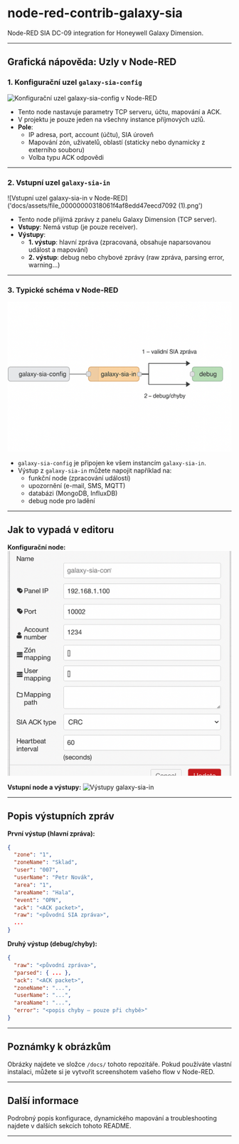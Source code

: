 # node-red-contrib-galaxy-sia

Node-RED SIA DC-09 integration for Honeywell Galaxy Dimension.

---

## Grafická nápověda: Uzly v Node-RED

### 1. Konfigurační uzel `galaxy-sia-config`

![Konfigurační uzel galaxy-sia-config v Node-RED](docs/galaxy-sia-config.png)

- Tento node nastavuje parametry TCP serveru, účtu, mapování a ACK.
- V projektu je pouze jeden na všechny instance příjmových uzlů.
- **Pole**:
  - IP adresa, port, account (účtu), SIA úroveň
  - Mapování zón, uživatelů, oblastí (staticky nebo dynamicky z externího souboru)
  - Volba typu ACK odpovědi

---

### 2. Vstupní uzel `galaxy-sia-in`

![Vstupní uzel galaxy-sia-in v Node-RED]('docs/assets/file_00000000318061f4af8edd47eecd7092 (1).png')

- Tento node přijímá zprávy z panelu Galaxy Dimension (TCP server).
- **Vstupy**: Nemá vstup (je pouze receiver).
- **Výstupy**:
  - **1. výstup**: hlavní zpráva (zpracovaná, obsahuje naparsovanou událost a mapování)
  - **2. výstup**: debug nebo chybové zprávy (raw zpráva, parsing error, warning...)

---

### 3. Typické schéma v Node-RED

![Ukázkový flow v Node-RED](docs/file_000000002b2861f4be10c0bdd4410466.png)

- `galaxy-sia-config` je připojen ke všem instancím `galaxy-sia-in`.
- Výstup z `galaxy-sia-in` můžete napojit například na:
  - funkční node (zpracování událostí)
  - upozornění (e-mail, SMS, MQTT)
  - databázi (MongoDB, InfluxDB)
  - debug node pro ladění

---

## Jak to vypadá v editoru

**Konfigurační node:**
![Formulář konfigurace](docs/assets/file_000000001f7062468badb547a7d95199.png)

**Vstupní node a výstupy:**
![Výstupy galaxy-sia-in](docs/galaxy-sia-in-outputs.png)

---

## Popis výstupních zpráv

**První výstup (hlavní zpráva):**
```json
{
  "zone": "1",
  "zoneName": "Sklad",
  "user": "007",
  "userName": "Petr Novák",
  "area": "1",
  "areaName": "Hala",
  "event": "OPN",
  "ack": "<ACK packet>",
  "raw": "<původní SIA zpráva>",
  ...
}
```

**Druhý výstup (debug/chyby):**
```json
{
  "raw": "<původní zpráva>",
  "parsed": { ... },
  "ack": "<ACK packet>",
  "zoneName": "...",
  "userName": "...",
  "areaName": "...",
  "error": "<popis chyby – pouze při chybě>"
}
```

---

## Poznámky k obrázkům

Obrázky najdete ve složce `/docs/` tohoto repozitáře. Pokud používáte vlastní instalaci, můžete si je vytvořit screenshotem vašeho flow v Node-RED.

---

## Další informace

Podrobný popis konfigurace, dynamického mapování a troubleshooting najdete v dalších sekcích tohoto README.

---

